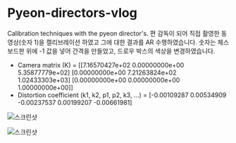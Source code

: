 # Pyeon-directors-vlog
Calibration techniques with the pyeon director's.
편 감독이 되어 직접 촬영한 동영상(숫자 1)을 캘리브레이션 하였고 그에 대한 결과를 AR 수행하였습니다.
숫자는 체스보드판 위에 -1 값을 넣어 간격을 만들었고, 드로우 박스의 색상을 변경하였습니다.

* Camera matrix (K) =
[[7.16570427e+02 0.00000000e+00 5.35877779e+02]
 [0.00000000e+00 7.21263824e+02 1.02433303e+03]
 [0.00000000e+00 0.00000000e+00 1.00000000e+00]]
* Distortion coefficient (k1, k2, p1, p2, k3, ...) = [-0.00109287  0.00534909 -0.00237537  0.00199207 -0.00661981]

![](./Assignment33.PNG "스크린샷")

![](./Assignment34.PNG "스크린샷")